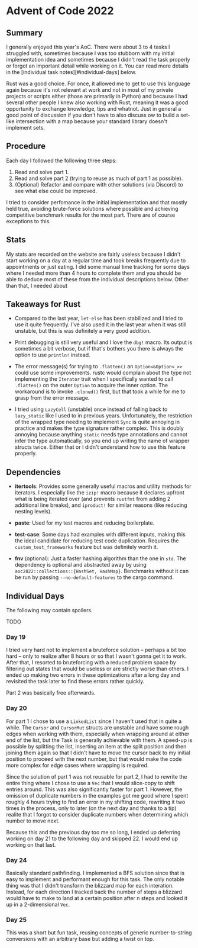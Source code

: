 # Advent of Code 2022

## Summary

I generally enjoyed this year's AoC.
There were about 3 to 4 tasks I struggled with,
sometimes because I was too stubborn with my initial implementation idea
and sometimes because I didn't read the task properly
or forgot an important detail while working on it.
You can read more details
in the [individual task notes][#individual-days] below.

Rust was a good choice.
For once, it allowed me to get to use this language again
because it's not relevant at work
and not in most of my private projects or scripts either
(those are primarily in Python)
and because I had several other people I knew
also working with Rust,
meaning it was a good opportunity
to exchange knowledge, tips and whatnot.
Just in general a good point of discussion
if you don't have to also discuss
ow to build a set-like intersection with a map
because your standard library doesn't implement sets.

## Procedure

Each day I followed the following three steps:

1. Read and solve part 1.
1. Read and solve part 2
   (trying to reuse as much of part 1 as possible).
1. (Optional) Refactor and compare with other solutions (via Discord)
   to see what else could be improved.

I tried to consider perfomance in the initial implementation
and that mostly held true,
avoiding brute-force solutions where possible
and achieving competitive benchmark results for the most part.
There are of course exceptions to this.

## Stats

My stats are recorded on the website are fairly useless
because I didn't start working on a day at a regular time
and took breaks frequently due to appointments or just eating.
I did some manual time tracking for some days
where I needed more than 4 hours to complete them
and you should be able to deduce most of these
from the individual descriptions below.
Other than that, I needed about

## Takeaways for Rust

- Compared to the last year,
  `let-else` has been stabilized and I tried to use it quite frequently.
  I've also used it in the last year when it was still unstable,
  but this is was definitely a very good addition.

- Print debugging is still very useful and I love the `dbg!` macro.
  Its output is sometimes a bit verbose,
  but if that's bothers you
  there is always the option to use `println!` instead.

- The error message(s) for trying to `.flatten()` an `Option<&Option<_>>`
  could use some improvements.
  rustc would complain about the type not implementing the `Iterator` trait
  when I specifically wanted to call `.flatten()` on the outer `Option`
  to acquire the inner option.
  The workaround is to invoke `.cloned()` first,
  but that took a while for me to grasp from the error message.

- I tried using `LazyCell` (unstable) once
  instead of falling back to `lazy_static` like I used to in previous years.
  Unfortunately, the restriction of
  the wrapped type needing to implement `Sync`
  is quite annoying in practice
  and makes the type signature rather complex.
  This is doubly annoying because anything `static` needs type annotations
  and cannot infer the type automatically,
  so you end up writing the name of wrapper structs twice.
  Either that or I didn't understand how to use this feature properly.

## Dependencies

- **itertools**:
  Provides some generally useful macros
  and utility methods for iterators.
  I especially like the `izip!` macro
  because it declares upfront what is being iterated over
  (and prevents `rustfmt` from adding 2 additional line breaks),
  and `iproduct!` for similar reasons
  (like reducing nesting levels).

- **paste**:
  Used for my test macros and reducing boilerplate.

- **test-case**:
  Some days had examples with different inputs,
  making this the ideal candidate
  for reducing test code duplication.
  Requires the `custom_test_frameworks` feature
  but was definitely worth it.

- **fnv** (optional):
  Just a faster hashing algorithm than the one in `std`.
  The dependency is optional and abstracted away
  by using `aoc2022::collections::{HashSet, HashMap}`.
  Benchmarks without it can be run
  by passing `--no-default-features` to the cargo command.

## Individual Days

The following may contain spoilers.

TODO

### Day 19

I tried very hard not to implement a bruteforce solution
– perhaps a bit too hard –
only to realize after 8 hours or so
that I wasn't gonna get it to work.
After that, I resorted to bruteforcing with a reduced problem space
by filtering out states that would be useless
or are strictly worse than others.
I ended up making two errors in these optimizations after a long day
and revisited the task later
to find these errors rather quickly.

Part 2 was basically free afterwards.

### Day 20

For part 1 I chose to use a `LinkedList`
since I haven't used that in quite a while.
The `Cursor` and `CursorMut` structs are unstable
and have some rough edges when working with them,
especially when wrapping around at either end of the list,
but the Task is generally achievable with them.
A speed-up is possible by splitting the list,
inserting an item at the split position
and then joining them again
so that I didn't have to move the cursor back to my initial position
to proceed with the next number,
but that would make the code more complex for edge cases
where wrapping is required.

Since the solution of part 1 was not reusable for part 2,
I had to rewrite the entire thing
where I chose to use a `Vec` that I would slice-copy
to shift entries around.
This was also significantly faster for part 1.
However, the omission of duplicate numbers in the examples got me good
where I spent roughly 4 hours trying to find an error in my shifting code,
rewriting it two times in the process,
only to later (on the next day and thanks to a tip) realite
that I forgot to consider duplicate numbers
when determining which number to move next.

Because this and the previous day too me so long,
I ended up deferring working on day 21 to the following day
and skipped 22.
I would end up working on that last.

### Day 24

Basically standard pathfinding.
I implemented a BFS solution
since that is easy to implement
and performant enough for this task.
The only notable thing was that I didn't transform
the blizzard map for each interation.
Instead, for each direction
I tracked back the number of steps
a blizzard would have to make to land
at a certain position after n steps
and looked it up in a 2-dimensional `Vec`.

### Day 25

This was a short but fun task,
reusing concepts of generic number-to-string conversions with an arbitrary base
but adding a twist on top.
